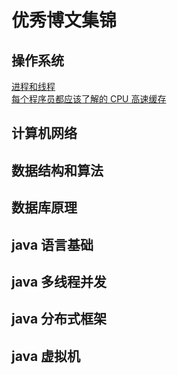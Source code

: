 # 优秀博文集锦

## 操作系统

[进程和线程](https://blog.csdn.net/wujiafei_njgcxy/article/details/77098977)  
[每个程序员都应该了解的 CPU 高速缓存](https://blog.csdn.net/WANG__RONGWEI/article/details/79433893)  


## 计算机网络

## 数据结构和算法

## 数据库原理

## java 语言基础

## java 多线程并发

## java 分布式框架

## java 虚拟机


